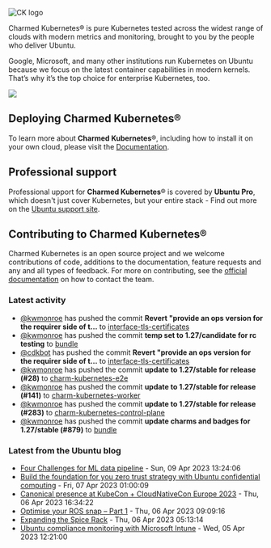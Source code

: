 ![CK logo](https://assets.ubuntu.com/v1/451d4cf4-Charmed+Kubernetes_RGB_onWhite_2022.svg)

Charmed Kubernetes® is pure Kubernetes tested across the widest range of clouds with modern metrics and monitoring, brought to you by the people who deliver Ubuntu.

Google, Microsoft, and many other institutions run Kubernetes on Ubuntu because we focus on the latest container capabilities in modern kernels. That’s why it’s the top choice for enterprise Kubernetes, too.

![](https://assets.ubuntu.com/v1/843c77b6-juju-at-a-glace.svg)

## Deploying Charmed Kubernetes®

To learn more about **Charmed Kubernetes**®, including how to install it on your own cloud, please visit the [Documentation][docs].

## Professional support

Professional upport for **Charmed Kubernetes**® is covered by **Ubuntu Pro**, which doesn't just cover Kubernetes, but your entire stack - Find out more on the [Ubuntu support site](https://ubuntu.com/support).

## Contributing to Charmed Kubernetes®

Charmed Kubernetes is an open source project and we welcome contributions of code, additions to the documentation, feature requests and any and all types of feedback. For more on contributing, see the [official documentation][get-in-touch] on how to contact the team.

<!-- LINKS -->
[docs]: https://ubuntu.com/kubernetes/docs
[get-in-touch]: https://ubuntu.com/kubernetes/docs/get-in-touch

### Latest activity

<!-- activity starts -->
 - [@kwmonroe](https://github.com/kwmonroe) has pushed the commit **Revert "provide an ops version for the requirer side of t...** to [interface-tls-certificates](https://github.com/charmed-kubernetes/interface-tls-certificates)
 - [@kwmonroe](https://github.com/kwmonroe) has pushed the commit **temp set to 1.27/candidate for rc testing** to [bundle](https://github.com/charmed-kubernetes/bundle)
 - [@cdkbot](https://github.com/cdkbot) has pushed the commit **Revert "provide an ops version for the requirer side of t...** to [interface-tls-certificates](https://github.com/charmed-kubernetes/interface-tls-certificates)
 - [@kwmonroe](https://github.com/kwmonroe) has pushed the commit **update to 1.27/stable for release (#28)** to [charm-kubernetes-e2e](https://github.com/charmed-kubernetes/charm-kubernetes-e2e)
 - [@kwmonroe](https://github.com/kwmonroe) has pushed the commit **update to 1.27/stable for release (#141)** to [charm-kubernetes-worker](https://github.com/charmed-kubernetes/charm-kubernetes-worker)
 - [@kwmonroe](https://github.com/kwmonroe) has pushed the commit **update to 1.27/stable for release (#283)** to [charm-kubernetes-control-plane](https://github.com/charmed-kubernetes/charm-kubernetes-control-plane)
 - [@kwmonroe](https://github.com/kwmonroe) has pushed the commit **update charms and badges for 1.27/stable (#879)** to [bundle](https://github.com/charmed-kubernetes/bundle)
<!-- activity ends -->

<!-- roadmap starts -->

<!-- roadmap ends -->

### Latest from the Ubuntu blog

<!-- blog starts -->
* [Four Challenges for ML data pipeline](https://ubuntu.com//blog/four-challenges-for-ml-data-pipeline) - Sun, 09 Apr 2023 13:24:06 
* [Build the foundation for you zero trust strategy with Ubuntu confidential computing](https://ubuntu.com//blog/build-foundation-zero-trust-strategy-ubuntu-confidential-computing) - Fri, 07 Apr 2023 01:00:09 
* [Canonical presence at KubeCon + CloudNativeCon Europe 2023](https://ubuntu.com//blog/canonical-presence-at-kubecon-cloudnativecon-europe-2023) - Thu, 06 Apr 2023 16:34:22 
* [Optimise your ROS snap – Part 1](https://ubuntu.com//blog/optimise-your-ros-snap-part-1) - Thu, 06 Apr 2023 09:09:16 
* [Expanding the Spice Rack](https://ubuntu.com//blog/expanding-the-spice-rack) - Thu, 06 Apr 2023 05:13:14 
* [Ubuntu compliance monitoring with Microsoft Intune](https://ubuntu.com//blog/ubuntu-compliance-monitoring-with-microsoft-intune) - Wed, 05 Apr 2023 12:21:00 
<!-- blog ends -->
